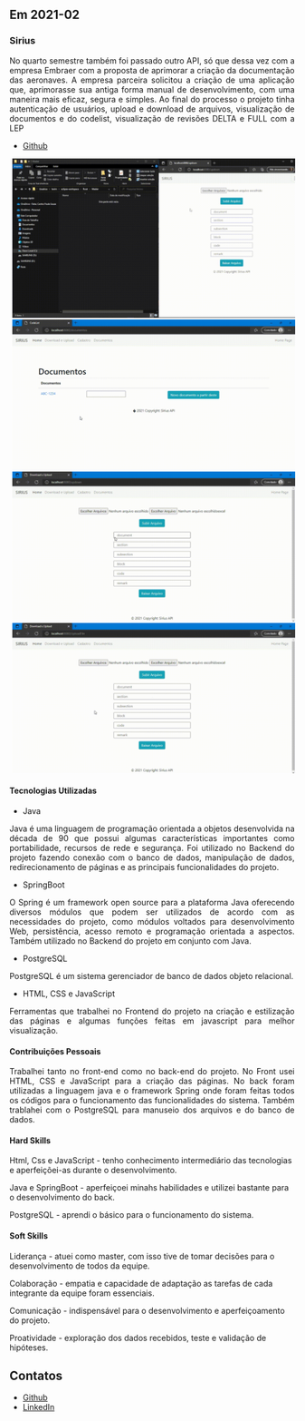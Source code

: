 ## Em 2021-02

### Sirius
<p align="justify">No quarto semestre também foi passado outro API, só que dessa vez com a empresa Embraer com a proposta de aprimorar a criação da documentação das aeronaves. A empresa parceira solicitou a criação de uma aplicação que, aprimorasse sua antiga forma manual de desenvolvimento, com uma maneira mais eficaz, segura e simples. Ao final do processo o projeto tinha autenticação de usuários, upload e download de arquivos, visualização de documentos e do codelist, visualização de revisões DELTA e FULL com a LEP  </p>

- [Github](https://github.com/levizoca/Sirius) <br>

<div align="center">
  <img src="https://github.com/levizoca/Portfolio/blob/2021-01/Imagens/Upload e Download.gif" width="500" hspace="5"/>
  <img src="https://github.com/levizoca/Portfolio/blob/2021-01/Imagens/Novo-doc.-de-um-existente.gif" width="500" hspace="5"/>
  <img src="https://github.com/levizoca/Portfolio/blob/2021-01/Imagens/Download-com-Rev.-do-Bloco.gif" width="500" hspace="5"/><br>
  <img src="https://github.com/levizoca/Portfolio/blob/2021-01/Imagens/Doc.-FULL-com-variação-de-Rev..gif" width="500" hspace="5"/><br>
</div>

#### Tecnologias Utilizadas
- Java
<p align="justify"> Java é uma linguagem de programação orientada a objetos desenvolvida na década de 90 que possui algumas características importantes como portabilidade, recursos de rede e segurança. Foi utilizado no Backend do projeto fazendo conexão com o banco de dados, manipulação de dados, redirecionamento de páginas e as principais funcionalidades do projeto.</p>

- SpringBoot
<p align="justify">O Spring é um framework open source para a plataforma Java oferecendo diversos módulos que podem ser utilizados de acordo com as necessidades do projeto, como módulos voltados para desenvolvimento Web, persistência, acesso remoto e programação orientada a aspectos. Também utilizado no Backend do projeto em conjunto com Java.</p>

- PostgreSQL
<p align="justify"> PostgreSQL é um sistema gerenciador de banco de dados objeto relacional.</p>

- HTML, CSS e JavaScript
<p align="justify"> Ferramentas que trabalhei no Frontend do projeto na criação e estilização das páginas e algumas funções feitas em javascript para melhor visualização.</p>

#### Contribuições Pessoais
<p align="justify">Trabalhei tanto no front-end como no back-end do projeto. No Front usei HTML, CSS e JavaScript para a criação das páginas. No back foram utilizadas a linguagem java e o framework Spring onde foram feitas todos os códigos para o funcionamento das funcionalidades do sistema. Também trablahei com o PostgreSQL para manuseio dos arquivos e do banco de dados.
</p>
  
#### Hard Skills
Html, Css e JavaScript - tenho conhecimento intermediário das tecnologias e aperfeiçõei-as durante o desenvolvimento.

Java e SpringBoot - aperfeiçoei minahs habilidades e utilizei bastante para o desenvolvimento do back.

PostgreSQL - aprendi o básico para o funcionamento do sistema.

#### Soft Skills
Liderança - atuei como master, com isso tive de tomar decisões para o desenvolvimento de todos da equipe.

Colaboração - empatia e capacidade de adaptação as tarefas de cada integrante da equipe foram essenciais.

Comunicação - indispensável para o desenvolvimento e aperfeiçoamento do projeto.

Proatividade - exploração dos dados recebidos, teste e validação de hipóteses.

## Contatos
* [Github](https://github.com/levizoca)
* [LinkedIn](https://www.linkedin.com/in/levi-motta-5001a2173/)
  
